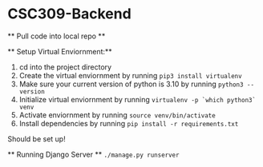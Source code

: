 # CSC309-Backend

** Pull code into local repo **

** Setup Virtual Enviornment:**

1. cd into the project directory
2. Create the virtual enviornment by running `pip3 install virtualenv`
3. Make sure your current version of python is 3.10 by running `python3 --version`
4. Initialize virtual enviornment by running `` virtualenv -p `which python3` venv ``
5. Activate enviornment by running `source venv/bin/activate`
6. Install dependencies by running `pip install -r requirements.txt`

Should be set up!

** Running Django Server **
`./manage.py runserver`
